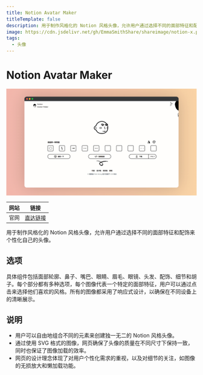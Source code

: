 ```yaml
---
title: Notion Avatar Maker
titleTemplate: false
description: 用于制作风格化的 Notion 风格头像，允许用户通过选择不同的面部特征和配饰来个性化自己的头像。
image: https://cdn.jsdelivr.net/gh/EmmaSmithShare/shareimage/notion-x.png
tags: 
  - 头像
---
```


# Notion Avatar Maker

![notionAvatar-min](./assets/notionAvatar-min.png)

| 网站 |                             链接                             |
| :--: | :----------------------------------------------------------: |
| 官网 | <a href="https://notion-avatar.vercel.app/zh" class="to-url" target="_blank">直达链接</a> |

用于制作风格化的 Notion 风格头像，允许用户通过选择不同的面部特征和配饰来个性化自己的头像。

## 选项

具体组件包括面部轮廓、鼻子、嘴巴、眼睛、眉毛、眼镜、头发、配饰、细节和胡子。每个部分都有多种选项，每个图像代表一个特定的面部特征，用户可以通过点击来选择他们喜欢的风格。所有的图像都采用了响应式设计，以确保在不同设备上的清晰展示。

## 说明

- 用户可以自由地组合不同的元素来创建独一无二的 Notion 风格头像。
- 通过使用 SVG 格式的图像，网页确保了头像的质量在不同尺寸下保持一致，同时也保证了图像加载的效率。
- 网页的设计理念体现了对用户个性化需求的重视，以及对细节的关注，如图像的无损放大和懒加载功能。